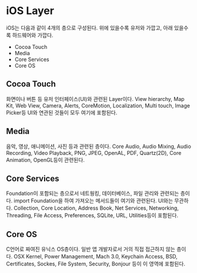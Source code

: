 # iOS Layer
iOS는 다음과 같이 4개의 층으로 구성된다. 위에 있을수록 유저와 가깝고, 아래 있을수록 하드웨어와 가깝다.

* Cocoa Touch
* Media
* Core Services
* Core OS

## Cocoa Touch
화면이나 버튼 등 유저 인터페이스(UI)와 관련된 Layer이다. View hierarchy, Map Kit, Web View, Camera, Alerts, CoreMotion, Localization, Multi touch, Image Picker등 UI와 연관된 것들이 모두 여기에 포함된다.

## Media
음악, 영상, 애니메이션, 사진 등과 관련된 층이다. Core Audio, Audio Mixing, Audio Recording, Video Playback, PNG, JPEG, OpenAL, PDF, Quartz(2D), Core Animation, OpenGL등이 관련된다.

## Core Services
Foundation이 포함되는 층으로서 네트웡킹, 데이터베이스, 파일 관리와 관련되는 층이다. import Foundation을 하여 가져오는 메서드들이 여기와 관련된다. UI와는 무관하다. Collection, Core Location, Address Book, Net Services, Networking, Threading, File Access, Preferences, SQLite, URL, Utilities등이 포함된다.

## Core OS
C언어로 짜여진 유닉스 OS층이다. 일반 앱 개발자로서 거의 직접 접근하지 않는 층이다. OSX Kernel, Power Management, Mach 3.0, Keychain Access, BSD, Certificates, Sockes, File System, Security, Bonjour 등이 이 영역에 포함된다. 